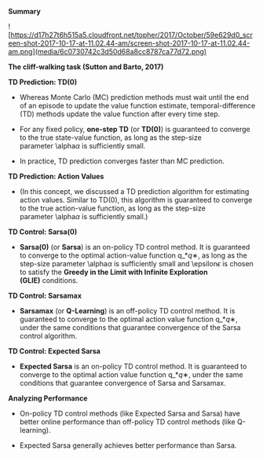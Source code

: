 **Summary**

![https://d17h27t6h515a5.cloudfront.net/topher/2017/October/59e629d0_screen-shot-2017-10-17-at-11.02.44-am/screen-shot-2017-10-17-at-11.02.44-am.png](media/6c0730742c3d50d68a8cc8787ca77d72.png)

**The cliff-walking task (Sutton and Barto, 2017)**

**TD Prediction: TD(0)**

-   Whereas Monte Carlo (MC) prediction methods must wait until the end of an
    episode to update the value function estimate, temporal-difference (TD)
    methods update the value function after every time step.

-   For any fixed policy, **one-step TD** (or **TD(0)**) is guaranteed to
    converge to the true state-value function, as long as the step-size
    parameter \\alpha*α* is sufficiently small.

-   In practice, TD prediction converges faster than MC prediction.

**TD Prediction: Action Values**

-   (In this concept, we discussed a TD prediction algorithm for estimating
    action values. Similar to TD(0), this algorithm is guaranteed to converge to
    the true action-value function, as long as the step-size
    parameter \\alpha*α* is sufficiently small.)

**TD Control: Sarsa(0)**

-   **Sarsa(0)** (or **Sarsa**) is an on-policy TD control method. It is
    guaranteed to converge to the optimal action-value function q_\**q*∗​, as
    long as the step-size parameter \\alpha*α* is sufficiently small
    and \\epsilon*ϵ* is chosen to satisfy the **Greedy in the Limit with
    Infinite Exploration (GLIE)** conditions.

**TD Control: Sarsamax**

-   **Sarsamax** (or **Q-Learning**) is an off-policy TD control method. It is
    guaranteed to converge to the optimal action value function q_\**q*∗​, under
    the same conditions that guarantee convergence of the Sarsa control
    algorithm.

**TD Control: Expected Sarsa**

-   **Expected Sarsa** is an on-policy TD control method. It is guaranteed to
    converge to the optimal action value function q_\**q*∗​, under the same
    conditions that guarantee convergence of Sarsa and Sarsamax.

**Analyzing Performance**

-   On-policy TD control methods (like Expected Sarsa and Sarsa) have better
    online performance than off-policy TD control methods (like Q-learning).

-   Expected Sarsa generally achieves better performance than Sarsa.
